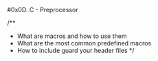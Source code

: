 #0x0D. C - Preprocessor

/**
 * What are macros and how to use them
 * What are the most common predefined macros
 * How to include guard your header files
 */
